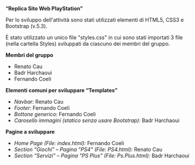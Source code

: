 <b>“Replica Sito Web PlayStation”</b>

Per lo sviluppo dell'attività sono stati utilizzati elementi di HTML5, CSS3 e Bootstrap (v.5.3).

È stato utilizzato un unico file "styles.css" in cui sono stati importati 3 file (nella cartella Styles) sviluppati da ciascuno dei membri del gruppo.


<b>Membri del gruppo</b>
- Renato Cau
- Badr Harchaoui
- Fernando Coeli


<b>Elementi comuni per sviluppare “Templates”</b>
- <i>Navbar:</i> Renato Cau
- <i>Footer:</i> Fernando Coeli
- <i>Bottone generico:</i> Fernando Coeli
- <i>Carosello immagini (statico senza usare Bootstrap):</i> Badr Harchaoui


<b>Pagine a sviluppare</b>
- <i>Home Page (File: index.html):</i> Fernando Coeli 
- <i>Section “Giochi” – Pagina "PS4" (File: PS4.html):</i> Renato Cau 
- <i>Section “Servizi” – Pagina "PS Plus" (File: Ps.Plus.html):</i> Badr Harchaoui


